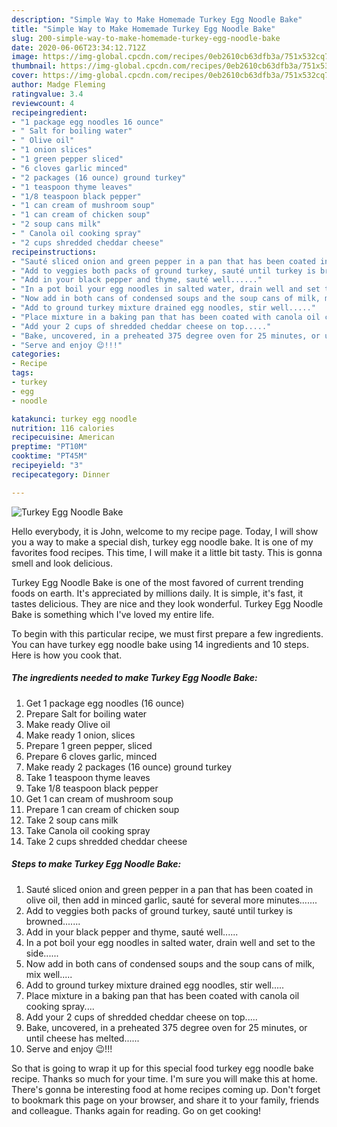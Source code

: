 ```yaml
---
description: "Simple Way to Make Homemade Turkey Egg Noodle Bake"
title: "Simple Way to Make Homemade Turkey Egg Noodle Bake"
slug: 200-simple-way-to-make-homemade-turkey-egg-noodle-bake
date: 2020-06-06T23:34:12.712Z
image: https://img-global.cpcdn.com/recipes/0eb2610cb63dfb3a/751x532cq70/turkey-egg-noodle-bake-recipe-main-photo.jpg
thumbnail: https://img-global.cpcdn.com/recipes/0eb2610cb63dfb3a/751x532cq70/turkey-egg-noodle-bake-recipe-main-photo.jpg
cover: https://img-global.cpcdn.com/recipes/0eb2610cb63dfb3a/751x532cq70/turkey-egg-noodle-bake-recipe-main-photo.jpg
author: Madge Fleming
ratingvalue: 3.4
reviewcount: 4
recipeingredient:
- "1 package egg noodles 16 ounce"
- " Salt for boiling water"
- " Olive oil"
- "1 onion slices"
- "1 green pepper sliced"
- "6 cloves garlic minced"
- "2 packages (16 ounce) ground turkey"
- "1 teaspoon thyme leaves"
- "1/8 teaspoon black pepper"
- "1 can cream of mushroom soup"
- "1 can cream of chicken soup"
- "2 soup cans milk"
- " Canola oil cooking spray"
- "2 cups shredded cheddar cheese"
recipeinstructions:
- "Sauté sliced onion and green pepper in a pan that has been coated in olive oil, then add in minced garlic, sauté for several more minutes......."
- "Add to veggies both packs of ground turkey, sauté until turkey is browned......."
- "Add in your black pepper and thyme, sauté well......"
- "In a pot boil your egg noodles in salted water, drain well and set to the side......"
- "Now add in both cans of condensed soups and the soup cans of milk, mix well....."
- "Add to ground turkey mixture drained egg noodles, stir well....."
- "Place mixture in a baking pan that has been coated with canola oil cooking spray...."
- "Add your 2 cups of shredded cheddar cheese on top....."
- "Bake, uncovered, in a preheated 375 degree oven for 25 minutes, or until cheese has melted......"
- "Serve and enjoy 😉!!!"
categories:
- Recipe
tags:
- turkey
- egg
- noodle

katakunci: turkey egg noodle 
nutrition: 116 calories
recipecuisine: American
preptime: "PT10M"
cooktime: "PT45M"
recipeyield: "3"
recipecategory: Dinner

---
```



![Turkey Egg Noodle Bake](https://img-global.cpcdn.com/recipes/0eb2610cb63dfb3a/751x532cq70/turkey-egg-noodle-bake-recipe-main-photo.jpg)

Hello everybody, it is John, welcome to my recipe page. Today, I will show you a way to make a special dish, turkey egg noodle bake. It is one of my favorites food recipes. This time, I will make it a little bit tasty. This is gonna smell and look delicious.

Turkey Egg Noodle Bake is one of the most favored of current trending foods on earth. It's appreciated by millions daily. It is simple, it's fast, it tastes delicious. They are nice and they look wonderful. Turkey Egg Noodle Bake is something which I've loved my entire life.




To begin with this particular recipe, we must first prepare a few ingredients. You can have turkey egg noodle bake using 14 ingredients and 10 steps. Here is how you cook that.

<!--inarticleads1-->

##### The ingredients needed to make Turkey Egg Noodle Bake:

1. Get 1 package egg noodles (16 ounce)
1. Prepare  Salt for boiling water
1. Make ready  Olive oil
1. Make ready 1 onion, slices
1. Prepare 1 green pepper, sliced
1. Prepare 6 cloves garlic, minced
1. Make ready 2 packages (16 ounce) ground turkey
1. Take 1 teaspoon thyme leaves
1. Take 1/8 teaspoon black pepper
1. Get 1 can cream of mushroom soup
1. Prepare 1 can cream of chicken soup
1. Take 2 soup cans milk
1. Take  Canola oil cooking spray
1. Take 2 cups shredded cheddar cheese




<!--inarticleads2-->

##### Steps to make Turkey Egg Noodle Bake:

1. Sauté sliced onion and green pepper in a pan that has been coated in olive oil, then add in minced garlic, sauté for several more minutes.......
1. Add to veggies both packs of ground turkey, sauté until turkey is browned.......
1. Add in your black pepper and thyme, sauté well......
1. In a pot boil your egg noodles in salted water, drain well and set to the side......
1. Now add in both cans of condensed soups and the soup cans of milk, mix well.....
1. Add to ground turkey mixture drained egg noodles, stir well.....
1. Place mixture in a baking pan that has been coated with canola oil cooking spray....
1. Add your 2 cups of shredded cheddar cheese on top.....
1. Bake, uncovered, in a preheated 375 degree oven for 25 minutes, or until cheese has melted......
1. Serve and enjoy 😉!!!




So that is going to wrap it up for this special food turkey egg noodle bake recipe. Thanks so much for your time. I'm sure you will make this at home. There's gonna be interesting food at home recipes coming up. Don't forget to bookmark this page on your browser, and share it to your family, friends and colleague. Thanks again for reading. Go on get cooking!

